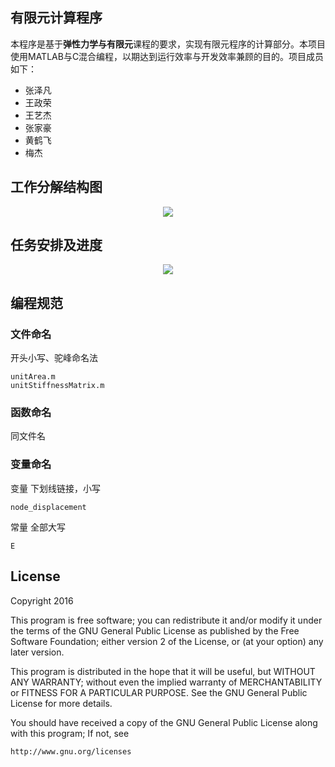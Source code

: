 有限元计算程序
--------------

本程序是基于**弹性力学与有限元**课程的要求，实现有限元程序的计算部分。本项目使用MATLAB与C混合编程，以期达到运行效率与开发效率兼顾的目的。项目成员如下：
- 张泽凡
- 王政荣
- 王艺杰
- 张家豪
- 黄鹤飞
- 梅杰

## 工作分解结构图

<div align="center">
    <img src="https://github.com/MajorChina/FEM/blob/master/img/WBS.jpg">
</div>

## 任务安排及进度

<div align="center">
    <img src="https://github.com/MajorChina/FEM/blob/master/img/甘特图.png">
</div>

## 编程规范

### 文件命名

开头小写、驼峰命名法

    unitArea.m
    unitStiffnessMatrix.m

### 函数命名

同文件名

### 变量命名

变量 下划线链接，小写

    node_displacement

常量 全部大写

    E



License
-------
Copyright 2016

This program is free software; you can redistribute it and/or modify it under the terms of the GNU General Public License as published by the Free Software Foundation; either version 2 of the License, or (at your option) any later version.

This program is distributed in the hope that it will be useful, but WITHOUT ANY WARRANTY; without even the implied warranty of MERCHANTABILITY or FITNESS FOR A PARTICULAR PURPOSE.  See the GNU General Public License for more details.

You should have received a copy of the GNU General Public License along with this program; If not, see 
    
    http://www.gnu.org/licenses
